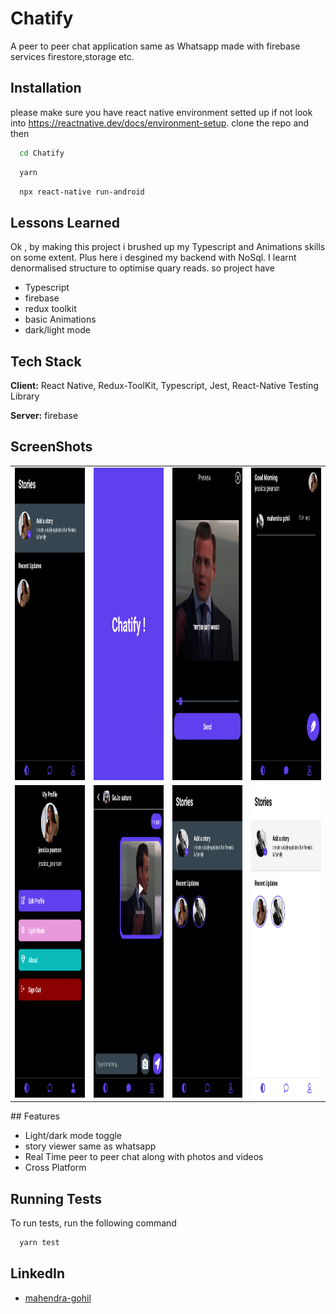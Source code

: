 
# Chatify

A peer to peer chat application same as Whatsapp made with firebase services firestore,storage etc.


## Installation
please make sure you have react native environment setted up if not look into https://reactnative.dev/docs/environment-setup. 
clone the repo and then

```bash
  cd Chatify
```

```bash
  yarn
```

```bash
  npx react-native run-android
```
    
## Lessons Learned

Ok , by making this project i brushed up my Typescript and Animations skills on some extent. Plus here i desgined my backend with NoSql. I learnt denormalised structure to optimise quary reads. so project have

- Typescript
- firebase 
- redux toolkit
- basic Animations
- dark/light mode


## Tech Stack

**Client:** React Native, Redux-ToolKit, Typescript, Jest, React-Native Testing Library

**Server:** firebase


## ScreenShots
<table>
<tr>
<td>
<img src="screenshots/Screenshot_1699023946.png" alt="Screenshot 1" width="200" height="500">
</td>
<td>
<img src="screenshots/Screenshot_1699023955.png" alt="Screenshot 1" width="200" height="500">
</td>
<td>
<img src="screenshots/Screenshot_1699024477.png" alt="Screenshot 1" width="200" height="500">
</td>
<td>
<img src="screenshots/Screenshot_1699023962.png" alt="Screenshot 1" width="200" height="500">
</td>
</tr>
<tr>
<td>
<img src="screenshots/Screenshot_1699023968.png" alt="Screenshot 1" width="200" height="500">
</td>
<td>
<img src="screenshots/Screenshot_1699024492.png" alt="Screenshot 1" width="200" height="500">
</td>
<td>
<img src="screenshots/Screenshot_1699024560.png" alt="Screenshot 1" width="200" height="500">
</td>
<td>
<img src="screenshots/Screenshot_1699024582.png" alt="Screenshot 1" width="200" height="500">
</td>
</tr>
</table>
## Features

- Light/dark mode toggle
- story viewer same as whatsapp
- Real Time peer to peer chat along with photos and videos
- Cross Platform


## Running Tests

To run tests, run the following command

```bash
  yarn test
```


## LinkedIn

- [mahendra-gohil](https://www.linkedin.com/in/mahendra-gohil-175678183/)

